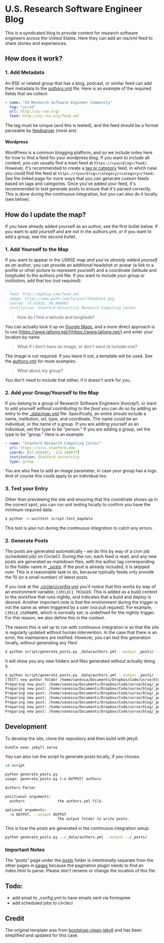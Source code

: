 # U.S. Research Software Engineer Blog

This is a syndicated blog to provide content for research software engineers
across the United States. Here they can add an rss/xml feed to share stories
and experiences.

## How does it work?

### 1. Add Metadata

An RSE or related group that has a blog, podcast, or similar feed can add their
metadata to the [authors.yml](_data/authors.yml) file. Here is an example
of the required fields that we collect:

```yaml
- name: "US Research Software Engineer Community"
  tag: "usrse"
  url: http://us-rse.org/
  feed: http://us-rse.org/feed.xml
```

The tag must be unique (and this is tested), and the feed should be a format
parseable by [feedparser](https://pythonhosted.org/feedparser/) (most are).

#### Wordpress

WordPress is a common blogging platform, and so we include notes here for how
to find a feed for your wordpress blog. If you want to include all content,
you can usually find a main feed at `https://<yourblog>/feed/`. However, it's
recommended to create a [tag or category](https://wordpress.org/support/article/wordpress-feeds/#categories-and-tags) 
feed, in which case you could find the feed at `https://<yourblog>/category/<category>/feed/`. See the linked
page for more ways that you can generate custom feeds based on tags and categories.
Once you've added your feed, it's recommended to test generate posts to ensure
that it's parsed correctly. This is done during the continuous integration,
but you can also do it locally (see below).

## How do I update the map?

If you have already added yourself as an author, see the first bullet below. If you
want to add yourself and are not in the authors.yml, *or* if you want to add a group, 
see the second bullet.

### 1. Add Yourself to the Map

If you want to appear in the USRSE map *and you've already added yourself
as an author*, you can provide an additional headshot or avatar (a link to a 
profile or other picture to represent yourself) and a coordinate
(latitude and longitude) to the authors.yml file. If you want to include your 
group or institution, add that too (not required):

```yaml
...
  feed: http://myblog.com/feed.xml
  image: https://www.path.com/to/your/headshot.png
  coords: [6.41010, 50.90680]
  institution: Stanford University Research Computing Center
```

> How do I find a latitude and longitude?

You can actually look it up on [Google Maps](http://maps.google.com), and a more direct approach
is to use [https://www.latlong.net/](https://www.latlong.net/) and enter
your location by name.

> What if I don't have an image, or don't want to include one?

The image is not required. If you leave it out, a template will be used.
See the [authors.yml](_data/authors.yml) for more examples.

> What about my group?

You don't need to include that either, if it doesn't work for you.

### 2. Add your Group/Yourself to the Map

If you belong to a group of Research Software Engineers (hooray!), or want
to add yourself *without contributing to the feed* you can do so by adding
an entry to the [_data/map.yml](_data/map.yml) file. Specifically, an entire
should include a name, institution, url, type, and coordinate. The name could be an individual,
or the name of a group. If you are adding yourself as an individual, set the
type to be "person." If you are adding a group, set the type to be "group."
Here is an example:

```yaml
- name: "Stanford Research Computing Center"
  url: https://srcc.stanford.edu
  coords: [37.424107, -122.166077]
  institution: Stanford University
  type: group
```

You are also free to add an image parameter, in case your group has a logo.
And of course this could apply to an individual too.

### 3. Test your Entry

Other than previewing the site and ensuring that the coordinate shows up in the
correct spot, you can run unit testing locally to confirm you have the minimum
required data:

```bash
$ python -m unittest script.test_mapdata
```

This test is also run during the continuous integration to catch any errors.
### 2. Generate Posts

The posts are generated automatically - we do this by way of a cron job (scheduled
job) on CircleCI. During the run, each feed is read, and any new posts are generated
as markdown files, with the author tag corresponding to the folder name in [_posts](_posts).
If the post is already included, it is skipped over. This is a reasonable task to do,
because typically feeds only provide the 10 (or a small number) of latest posts.

If you look at the [.circleci/config.yml](.circleci/config.yml) you'll notice that
this works by way of an environment variable, `CIRCLECI_TRIGGER`. This is added as
a build context to the workflow that runs nightly, and indicates that a build
and deploy is desired. Another important note is that the environment during the 
trigger is not the same as when triggered by a user (via pull request). For example,
`CIRCLE_USERNAME`, which is normally set, is undefined for the nightly trigger.
For this reason, we also define this in the context.

The reason this is set up to run with continuous integration is so that the site
is regularly updated without human intervention. In the case that there is an error,
the maintainers are notified. However, you can test this generation locally, without
generating any files!

```bash
$ python script/generate_posts.py _data/authors.yml --output _posts/ --test
```

It will show you any new folders and files generated without actually doing it.

```bash
$ python script/generate_posts.py _data/authors.yml --output _posts/ --test
[TEST] new author folder /home/vanessa/Documents/Dropbox/Code/usrse/blog/_posts/dsk
Preparing new post: /home/vanessa/Documents/Dropbox/Code/usrse/blog/_posts/dsk/2019-4-22-p=1452.md
Preparing new post: /home/vanessa/Documents/Dropbox/Code/usrse/blog/_posts/dsk/2019-2-5-p=1446.md
Preparing new post: /home/vanessa/Documents/Dropbox/Code/usrse/blog/_posts/dsk/2019-1-23-p=1444.md
Preparing new post: /home/vanessa/Documents/Dropbox/Code/usrse/blog/_posts/dsk/2018-9-26-p=1442.md
Preparing new post: /home/vanessa/Documents/Dropbox/Code/usrse/blog/_posts/dsk/2018-6-27-p=1423.md
Preparing new post: /home/vanessa/Documents/Dropbox/Code/usrse/blog/_posts/dsk/2018-6-25-p=1421.md
Preparing new post: /home/vanessa/Documents/Dropbox/Code/usrse/blog/_posts/dsk/2018-2-8-p=1415.md
```

## Development

To develop the site, clone the repository and then build with jekyll:

```bash
bundle exec jekyll serve
```

You can also run the script to generate posts locally, if you choose.

```bash
cd script

python generate_posts.py 
usage: generate_posts.py [-o OUTPUT] authors

Authors Parser

positional arguments:
  authors               the authors.yml file.

optional arguments:
  -o OUTPUT, --output OUTPUT
                        The output folder to write posts.
```

This is how the posts are generated in the continuous integration setup:

```bash
python generate_posts.py ../_data/authors.yml --output ../_posts/
```

### Important Notes

The "posts" page under the [posts](posts) folder is intentionally separate from
the other pages in [pages](pages) because the pagination plugin needs to find an
index.html to parse. Please don't rename or change the location of this file.

## Todo:

 - add email to _config.yml to have emails sent via formspree
 - add scheduled jobs to circleci

## Credit

The original template was from [bootstrap-clean-jekyll](https://github.com/BlackrockDigital/startbootstrap-clean-blog-jekyll) 
and has been simplified and updated for this case.
